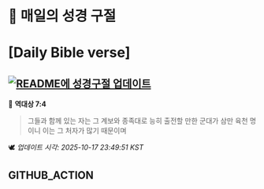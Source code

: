 # 🙏 매일의 성경 구절
# [Daily Bible verse]
## [![README에 성경구절 업데이트](https://github.com/DONGSUKA/first_test/actions/workflows/update-readme-bible.yml/badge.svg)](https://github.com/DONGSUKA/first_test/actions/workflows/update-readme-bible.yml)
<!-- START_BIBLE_VERSE -->
📖 **역대상 7:4**
> 그들과 함께 있는 자는 그 계보와 종족대로 능히 출전할 만한 군대가 삼만 육천 명이니 이는 그 처자가 많기 때문이며

🕊️ _업데이트 시각: 2025-10-17 23:49:51 KST_
  <!-- END_BIBLE_VERSE -->
## GITHUB_ACTION
